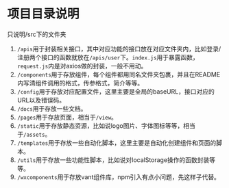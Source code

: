 # 项目目录说明

只说明/src下的文件夹

1. `/apis`用于封装相关接口，其中对应功能的接口放在对应文件夹内，比如登录/注册两个接口的函数就放在`/apis/user`下。`index.js`用于暴露函数，`request.js`内是对axios做的封装，一般不用动。
2. `/components`用于存放组件，每个组件都用同名文件夹包裹，并且在README内写清组件调用的格式，传参格式，简介等等。
3. `/config`用于存放对应配置文件，这里主要是全局的baseURL，接口对应的URL以及错误码。
4. `/docs`用于存放一些文档。
5. `/pages`用于存放页面，相当于`/view`。
6. `/static`用于存放静态资源，比如说logo图片、字体图标等等，相当于`/assets`。
7. `/templates`用于存放一些自动化脚本，这里主要是自动化创建组件和页面的脚本。
8. `/utils`用于存放一些功能性脚本，比如说对localStorage操作的函数封装等等。
9. `/wxcomponents`用于存放vant组件库，npm引入有点小问题，先这样子代替。